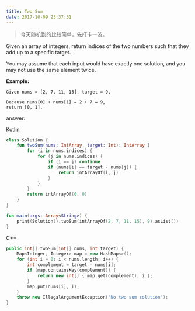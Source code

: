 ```yaml
---
title: Two Sum 
date: 2017-10-09 23:37:31
---
```


> 今天随机到的比较简单，先打卡一波。

Given an array of integers, return indices of the two numbers such that they add up to a specific target.

You may assume that each input would have exactly one solution, and you may not use the same element twice.

**Example:**

```
Given nums = [2, 7, 11, 15], target = 9,

Because nums[0] + nums[1] = 2 + 7 = 9,
return [0, 1].
```

answer:

Kotlin
``` kotlin
class Solution {
    fun twoSum(nums: IntArray, target: Int): IntArray {
        for (i in nums.indices) {
            for (j in nums.indices) {
                if (i == j) continue
                if (nums[i] == target - nums[j]) {
                    return intArrayOf(i, j)
                }
            }
        }
        return intArrayOf(0, 0)
    }
}

fun main(args: Array<String>) {
    print(Solution().twoSum(intArrayOf(2, 7, 11, 15), 9).asList())
}

```

C++
``` c++
public int[] twoSum(int[] nums, int target) {
    Map<Integer, Integer> map = new HashMap<>();
    for (int i = 0; i < nums.length; i++) {
        int complement = target - nums[i];
        if (map.containsKey(complement)) {
            return new int[] { map.get(complement), i };
        }
        map.put(nums[i], i);
    }
    throw new IllegalArgumentException("No two sum solution");
}
```
